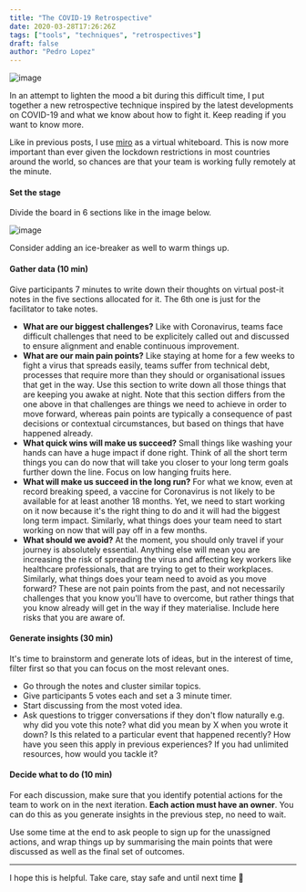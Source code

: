 ```yaml
---
title: "The COVID-19 Retrospective"
date: 2020-03-28T17:26:26Z
tags: ["tools", "techniques", "retrospectives"]
draft: false
author: "Pedro Lopez"
---
```


![image](/images/the-covid-19-retrospective.jpg)

In an attempt to lighten the mood a bit during this difficult time, I put together a new retrospective technique inspired by the latest developments on COVID-19 and what we know about how to fight it. Keep reading if you want to know more.

<!--more-->

Like in previous posts, I use [miro](https://miro.com) as a virtual whiteboard. This is now more important than ever given the lockdown restrictions in most countries around the world, so chances are that your team is working fully remotely at the minute.

#### Set the stage

Divide the board in 6 sections like in the image below.

![image](/images/the-covid-19-retrospective-2.jpg)

Consider adding an ice-breaker as well to warm things up.

#### Gather data (10 min)

Give participants 7 minutes to write down their thoughts on virtual post-it notes in the five sections allocated for it. The 6th one is just for the facilitator to take notes.

- **What are our biggest challenges?** Like with Coronavirus, teams face difficult challenges that need to be explicitely called out and discussed to ensure alignment and enable continuous improvement.
- **What are our main pain points?** Like staying at home for a few weeks to fight a virus that spreads easily, teams suffer from technical debt, processes that require more than they should or organisational issues that get in the way. Use this section to write down all those things that are keeping you awake at night. Note that this section differs from the one above in that challenges are things we need to achieve in order to move forward, whereas pain points are typically a consequence of past decisions or contextual circumstances, but based on things that have happened already.
- **What quick wins will make us succeed?** Small things like washing your hands can have a huge impact if done right. Think of all the short term things you can do now that will take you closer to your long term goals further down the line. Focus on low hanging fruits here.
- **What will make us succeed in the long run?** For what we know, even at record breaking speed, a vaccine for Coronavirus is not likely to be available for at least another 18 months. Yet, we need to start working on it now because it's the right thing to do and it will had the biggest long term impact. Similarly, what things does your team need to start working on now that will pay off in a few months.
- **What should we avoid?** At the moment, you should only travel if your journey is absolutely essential. Anything else will mean you are increasing the risk of spreading the virus and affecting key workers like healthcare professionals, that are trying to get to their workplaces. Similarly, what things does your team need to avoid as you move forward? These are not pain points from the past, and not necessarily challenges that you know you'll have to overcome, but rather things that you know already will get in the way if they materialise. Include here risks that you are aware of.

#### Generate insights (30 min)

It's time to brainstorm and generate lots of ideas, but in the interest of time, filter first so that you can focus on the most relevant ones.

- Go through the notes and cluster similar topics.
- Give participants 5 votes each and set a 3 minute timer.
- Start discussing from the most voted idea.
- Ask questions to trigger conversations if they don't flow naturally e.g. why did you vote this note? what did you mean by X when you wrote it down? Is this related to a particular event that happened recently? How have you seen this apply in previous experiences? If you had unlimited resources, how would you tackle it?

#### Decide what to do (10 min)

For each discussion, make sure that you identify potential actions for the team to work on in the next iteration. **Each action must have an owner**. You can do this as you generate insights in the previous step, no need to wait.

Use some time at the end to ask people to sign up for the unassigned actions, and wrap things up by summarising the main points that were discussed as well as the final set of outcomes.

--- 

I hope this is helpful. Take care, stay safe and until next time 👋